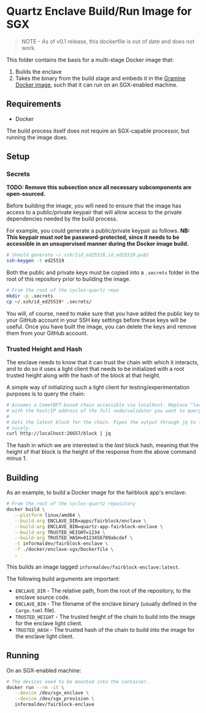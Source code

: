 # Quartz Enclave Build/Run Image for SGX

> NOTE - As of v0.1 release, this dockerfile is out of date and does not work.

This folder contains the basis for a multi-stage Docker image that:

1. Builds the enclave
2. Takes the binary from the build stage and embeds it in the [Gramine Docker
   image][gramine-docker], such that it can run on an SGX-enabled machine.

## Requirements

- Docker

The build process itself does not require an SGX-capable processor, but running
the image does.

## Setup

### Secrets

**TODO: Remove this subsection once all necessary subcomponents are
open-sourced.**

Before building the image, you will need to ensure that the image has access to
a public/private keypair that will allow access to the private dependencies
needed by the build process.

For example, you could generate a public/private keypair as follows. **NB: This
keypair must _not_ be password-protected, since it needs to be accessible in an
unsupervised manner during the Docker image build.**

```bash
# Should generate ~/.ssh/{id_ed25519,id_ed25519.pub}
ssh-keygen -t ed25519
```

Both the public and private keys must be copied into a `.secrets` folder in the
root of this repository prior to building the image.

```bash
# From the root of the cycles-quartz repo
mkdir -p .secrets
cp ~/.ssh/id_ed25519* .secrets/
```

You will, of course, need to make sure that you have added the public key to
your GitHub account in your SSH key settings before these keys will be useful.
Once you have built the image, you can delete the keys and remove them from your
GitHub account.

### Trusted Height and Hash

The enclave needs to know that it can trust the chain with which it interacts,
and to do so it uses a light client that needs to be initialized with a root
trusted height along with the hash of the block at that height.

A simple way of initializing such a light client for testing/experimentation
purposes is to query the chain:

```bash
# Assumes a CometBFT-based chain accessible via localhost. Replace "localhost"
# with the host/IP address of the full node/validator you want to query.
#
# Gets the latest block for the chain. Pipes the output through jq to format it
# nicely.
curl http://localhost:26657/block | jq
```

The hash in which we are interested is the _last_ block hash, meaning that the
height of that block is the height of the response from the above command minus
1.

## Building

As an example, to build a Docker image for the fairblock app's enclave:

```bash
# From the root of the cycles-quartz repository
docker build \
   --platform linux/amd64 \
   --build-arg ENCLAVE_DIR=apps/fairblock/enclave \
   --build-arg ENCLAVE_BIN=quartz-app-fairblock-enclave \
   --build-arg TRUSTED_HEIGHT=1234 \
   --build-arg TRUSTED_HASH=0123456789abcdef \
   -t informaldev/fairblock-enclave \
   -f ./docker/enclave-sgx/Dockerfile \
   .
```

This builds an image tagged `informaldev/fairblock-enclave:latest`.

The following build arguments are important:

- `ENCLAVE_DIR` - The relative path, from the root of the repository, to the
  enclave source code.
- `ENCLAVE_BIN` - The filename of the enclave binary (usually defined in the
  `Cargo.toml` file).
- `TRUSTED_HEIGHT` - The trusted height of the chain to build into the image for
  the enclave light client.
- `TRUSTED_HASH` - The trusted hash of the chain to build into the image for the
  enclave light client.

## Running

On an SGX-enabled machine:

```bash
# The devices need to be mounted into the container.
docker run --rm -it \
   --device /dev/sgx_enclave \
   --device /dev/sgx_provision \
   informaldev/fairblock-enclave
```

[gramine-docker]: https://hub.docker.com/r/gramineproject/gramine
